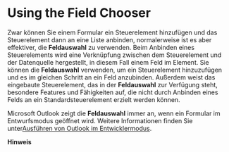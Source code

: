 
# Using the Field Chooser

Zwar können Sie einem Formular ein Steuerelement hinzufügen und das Steuerelement dann an eine Liste anbinden, normalerweise ist es aber effektiver, die  **Feldauswahl** zu verwenden. Beim Anbinden eines Steuerelements wird eine Verknüpfung zwischen dem Steuerelement und der Datenquelle hergestellt, in diesem Fall einem Feld im Element. Sie können die **Feldauswahl** verwenden, um ein Steuerelement hinzuzufügen und es im gleichen Schritt an ein Feld anzubinden. Außerdem weist das eingebaute Steuerelement, das in der **Feldauswahl** zur Verfügung steht, besondere Features und Fähigkeiten auf, die nicht durch Anbinden eines Felds an ein Standardsteuerelement erzielt werden können.

Microsoft Outlook zeigt die  **Feldauswahl** immer an, wenn ein Formular im Entwurfsmodus geöffnet wird. Weitere Informationen finden Sie unter[Ausführen von Outlook im Entwicklermodus](8f81b1ce-333d-d9be-2af7-cfc65bf15e22.md).

 **Hinweis**  


